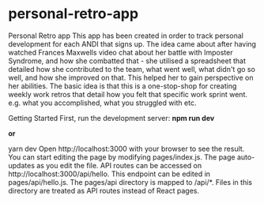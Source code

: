 # personal-retro-app

Personal Retro app
This app has been created in order to track personal development for each ANDI that signs up.
The idea came about after having watched Frances Maxwells video chat about her battle with Imposter Syndrome, and how she combatted that - she utilised a spreadsheet that detailed how she contributed to the team, what went well, what didn't go so well, and how she improved on that. This helped her to gain perspective on her abilities.
The basic idea is that this is a one-stop-shop for creating weekly work retros that detail how you felt that specific work sprint went. e.g. what you accomplished, what you struggled with etc.

Getting Started
First, run the development server:
**npm run dev**

**or**

yarn dev
Open http://localhost:3000 with your browser to see the result.
You can start editing the page by modifying pages/index.js. The page auto-updates as you edit the file.
API routes can be accessed on http://localhost:3000/api/hello. This endpoint can be edited in pages/api/hello.js.
The pages/api directory is mapped to /api/*. Files in this directory are treated as API routes instead of React pages.


